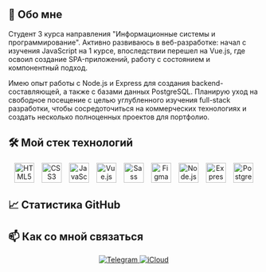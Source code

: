 ## 🚀 Обо мне
<span>Студент 3 курса направления "Информационные системы и программирование". Активно развиваюсь в веб-разработке: начал с изучения JavaScript на 1 курсе, впоследствии перешел на Vue.js, где освоил создание SPA-приложений, работу с состоянием и компонентный подход. 

Имею опыт работы с Node.js и Express для создания backend-составляющей, а также с базами данных PostgreSQL. Планирую уход на свободное посещение с целью углубленного изучения full-stack разработки, чтобы сосредоточиться на коммерческих технологиях и создать несколько полноценных проектов для портфолио.</span>

## 🛠️ Мой стек технологий
<div align="center" style="display: flex; flex-wrap: wrap; justify-content: center; gap: 15px; margin: 20px 0;">
  <a href="https://ru.wikipedia.org/wiki/HTML5" target="_blank">
    <img src="https://profilinator.rishav.dev/skills-assets/html5-original-wordmark.svg" alt="HTML5" height="40" />
  </a>
  <a href="https://www.w3schools.com/css/" target="_blank">
    <img src="https://profilinator.rishav.dev/skills-assets/css3-original-wordmark.svg" alt="CSS3" height="40" />
  </a>
  <a href="https://www.javascript.com/" target="_blank">
    <img src="https://profilinator.rishav.dev/skills-assets/javascript-original.svg" alt="JavaScript" height="40" />
  </a>
  <a href="https://vuejs.org/" target="_blank">
    <img src="https://profilinator.rishav.dev/skills-assets/vuejs-original-wordmark.svg" alt="Vue.js" height="40" />
  </a>
  <a href="https://sass-lang.com/" target="_blank">
    <img src="https://profilinator.rishav.dev/skills-assets/sass-original.svg" alt="Sass" height="40" />
  </a>
  <a href="https://www.figma.com/" target="_blank">
    <img src="https://profilinator.rishav.dev/skills-assets/figma-icon.svg" alt="Figma" height="40" />
  </a>
  <a href="https://nodejs.org/" target="_blank">
    <img src="https://profilinator.rishav.dev/skills-assets/nodejs-original-wordmark.svg" alt="Node.js" height="40" />
  </a>
  <a href="https://expressjs.com/" target="_blank">
    <img src="https://profilinator.rishav.dev/skills-assets/express-original-wordmark.svg" alt="Express.js" height="40" />
  </a>
  <a href="https://www.postgresql.org/" target="_blank">
    <img src="https://profilinator.rishav.dev/skills-assets/postgresql-original-wordmark.svg" alt="PostgreSQL" height="40" />
  </a>
</div>


## 📈 Статистика GitHub

## 📫 Как со мной связаться

<div align="center">
  <a href="https://t.me/qiuscou" target="_blank">
    <img src="https://img.shields.io/badge/Telegram-2CA5E0?style=for-the-badge&logo=telegram&logoColor=white" alt="Telegram"/>
  </a>
<a href="mailto:qiuscou@icloud.com">
    <img src="https://img.shields.io/badge/iCloud-3693F3?style=for-the-badge&logo=icloud&logoColor=white" alt="iCloud"/>
</a>
</div>
